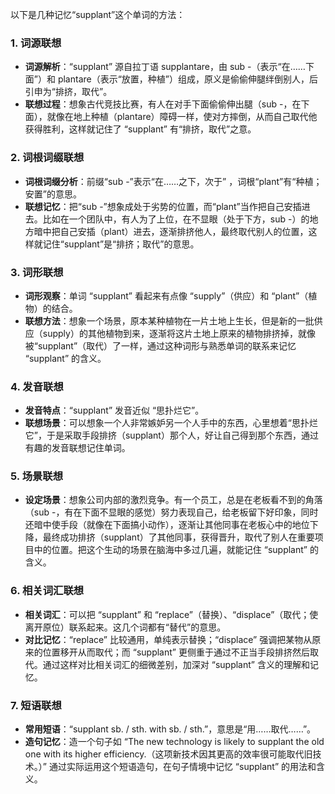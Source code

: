 以下是几种记忆“supplant”这个单词的方法：

### 1. 词源联想
 - **词源解析**：“supplant” 源自拉丁语 supplantare，由 sub -（表示“在……下面”）和 plantare（表示“放置，种植”）组成，原义是偷偷伸腿绊倒别人，后引申为“排挤，取代”。
 - **联想过程**：想象古代竞技比赛，有人在对手下面偷偷伸出腿（sub -，在下面），就像在地上种植（plantare）障碍一样，使对方摔倒，从而自己取代他获得胜利，这样就记住了 “supplant” 有“排挤，取代”之意。

### 2. 词根词缀联想
 - **词根词缀分析**：前缀“sub -”表示“在……之下，次于” ，词根“plant”有“种植；安置”的意思。
 - **联想记忆**：把“sub -”想象成处于劣势的位置，而“plant”当作把自己安插进去。比如在一个团队中，有人为了上位，在不显眼（处于下方，sub -）的地方暗中把自己安插（plant）进去，逐渐排挤他人，最终取代别人的位置，这样就记住“supplant”是“排挤；取代”的意思。

### 3. 词形联想
 - **词形观察**：单词 “supplant” 看起来有点像 “supply”（供应）和 “plant”（植物）的结合。
 - **联想方法**：想象一个场景，原本某种植物在一片土地上生长，但是新的一批供应（supply）的其他植物到来，逐渐将这片土地上原来的植物排挤掉，就像被“supplant”（取代）了一样，通过这种词形与熟悉单词的联系来记忆 “supplant” 的含义。

### 4. 发音联想
 - **发音特点**：“supplant” 发音近似 “思扑烂它”。
 - **联想场景**：可以想象一个人非常嫉妒另一个人手中的东西，心里想着“思扑烂它”，于是采取手段排挤（supplant）那个人，好让自己得到那个东西，通过有趣的发音联想记住单词。

### 5. 场景联想
 - **设定场景**：想象公司内部的激烈竞争。有一个员工，总是在老板看不到的角落（sub -，有在下面不显眼的感觉）努力表现自己，给老板留下好印象，同时还暗中使手段（就像在下面搞小动作），逐渐让其他同事在老板心中的地位下降，最终成功排挤（supplant）了其他同事，获得晋升，取代了别人在重要项目中的位置。把这个生动的场景在脑海中多过几遍，就能记住 “supplant” 的含义。

### 6. 相关词汇联想
 - **相关词汇**：可以把 “supplant” 和 “replace”（替换）、“displace”（取代；使离开原位）联系起来。这几个词都有“替代”的意思。
 - **对比记忆**：“replace” 比较通用，单纯表示替换；“displace” 强调把某物从原来的位置移开从而取代；而 “supplant” 更侧重于通过不正当手段排挤然后取代。通过这样对比相关词汇的细微差别，加深对 “supplant” 含义的理解和记忆。

### 7. 短语联想
 - **常用短语**：“supplant sb. / sth. with sb. / sth.”，意思是“用……取代……”。
 - **造句记忆**：造一个句子如 “The new technology is likely to supplant the old one with its higher efficiency.（这项新技术因其更高的效率很可能取代旧技术。）” 通过实际运用这个短语造句，在句子情境中记忆 “supplant” 的用法和含义。 